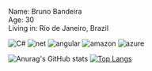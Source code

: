 <!--
**bandeirabruno/bandeirabruno** is a ✨ _special_ ✨ repository because its `README.md` (this file) appears on your GitHub profile.

Here are some ideas to get you started:

- 🔭 I’m currently working on ...
- 🌱 I’m currently learning ...
- 👯 I’m looking to collaborate on ...
- 🤔 I’m looking for help with ...
- 💬 Ask me about ...
- 📫 How to reach me: ...
- 😄 Pronouns: ...
- ⚡ Fun fact: ...
-->

Name: Bruno Bandeira <br>
Age: 30 <br>
Living in: Rio de Janeiro, Brazil <br>

<div>
<img alt="C#" src="https://img.shields.io/badge/C%23-239120?style=plastic&logo=c-sharp&logoColor=white"/>
<img alt="net" src="https://img.shields.io/badge/.NET-5C2D91?style=plastic&logo=.net&logoColor=white"/>
<img alt="angular" src="https://img.shields.io/badge/Angular-DD0031?style=plastic&logo=angular&logoColor=white"/>
<img alt="amazon" src="https://img.shields.io/badge/Amazon_AWS-232F3E?style=plastic&logo=amazon-aws&logoColor=white"/>
<img alt="azure" src="https://img.shields.io/badge/Microsoft_Azure-0089D6?style=plastic&logo=microsoft-azure&logoColor=white"/>
</div>

![Anurag's GitHub stats](https://github-readme-stats.vercel.app/api?username=bandeirabruno&show_icons=true&theme=tokyonight)
[![Top Langs](https://github-readme-stats.vercel.app/api/top-langs/?username=bandeirabruno&layout=compact&theme=tokyonight)](https://github.com/bandeirabruno/github-readme-stats)
